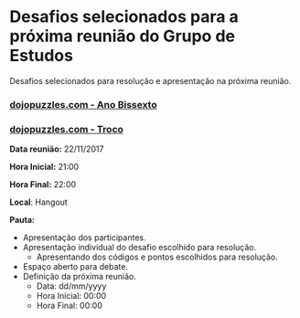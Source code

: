# Desafios selecionados para a próxima reunião do Grupo de Estudos

Desafios selecionados para resolução e apresentação na próxima reunião.

### <a href="dojopuzzles.com_ano_bissexto_01.md">dojopuzzles.com - Ano Bissexto</a>

### <a href="dojopuzzles.com_troco_02.md">dojopuzzles.com - Troco</a>

**Data reunião:** 22/11/2017

**Hora Inicial:** 21:00

**Hora Final:** 22:00

**Local**: Hangout

**Pauta:**
- Apresentação dos participantes.
- Apresentação individual do desafio escolhido para resolução.
    - Apresentando dos códigos e pontos escolhidos para resolução.
- Espaço aberto para debate.
- Definição da próxima reunião.
    - Data: dd/mm/yyyy
    - Hora Inicial: 00:00
    - Hora Final: 00:00
